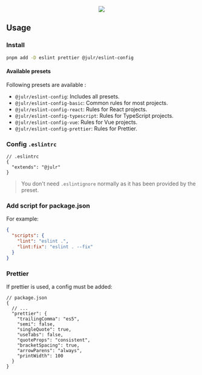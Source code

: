 <p align="center">
  <img src="https://user-images.githubusercontent.com/8337858/188330694-486f26d6-1588-4c82-aa72-e6f6fcecc300.png">
</p>

## Usage

### Install

```bash
pnpm add -D eslint prettier @julr/eslint-config
```

#### Available presets

Following presets are available :
- `@julr/eslint-config`: Includes all presets.
- `@julr/eslint-config-basic`: Common rules for most projects.
- `@julr/eslint-config-react`: Rules for React projects.
- `@julr/eslint-config-typescript`: Rules for TypeScript projects.
- `@julr/eslint-config-vue`: Rules for Vue projects.
- `@julr/eslint-config-prettier`: Rules for Prettier.

### Config `.eslintrc`

```jsonc
// .eslintrc
{
  "extends": "@julr"
}
```

> You don't need `.eslintignore` normally as it has been provided by the preset.

### Add script for package.json

For example:

```json
{
  "scripts": {
    "lint": "eslint .",
    "lint:fix": "eslint . --fix"
  }
}
```


### Prettier
If prettier is used, a config must be added: 

```jsonc
// package.json
{
  // ...
  "prettier": {
    "trailingComma": "es5",
    "semi": false,
    "singleQuote": true,
    "useTabs": false,
    "quoteProps": "consistent",
    "bracketSpacing": true,
    "arrowParens": "always",
    "printWidth": 100
  }
}
 ```
